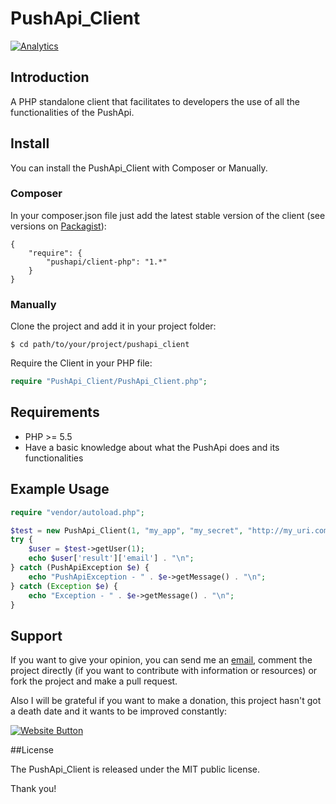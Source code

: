 # PushApi_Client

[![Analytics](https://ga-beacon.appspot.com/UA-57718174-1/pushapi/readme?pixel)](https://github.com/watzenare/PushApi_Client)

## Introduction

A PHP standalone client that facilitates to developers the use of all the functionalities of the PushApi.


## Install

You can install the PushApi_Client with Composer or Manually.

### Composer

In your composer.json file just add the latest stable version of the client (see versions on [Packagist](https://packagist.org/packages/pushapi/client-php)):

    {
        "require": {
            "pushapi/client-php": "1.*"
        }
    }

### Manually

Clone the project and add it in your project folder:

    $ cd path/to/your/project/pushapi_client
    
Require the Client in your PHP file:

```php
require "PushApi_Client/PushApi_Client.php";
```


## Requirements

- PHP >= 5.5
- Have a basic knowledge about what the PushApi does and its functionalities


## Example Usage

```php
require "vendor/autoload.php";

$test = new PushApi_Client(1, "my_app", "my_secret", "http://my_uri.com/", 8080);
try {
	$user = $test->getUser(1);
	echo $user['result']['email'] . "\n";
} catch (PushApiException $e) {
	echo "PushApiException - " . $e->getMessage() . "\n";
} catch (Exception $e) {
	echo "Exception - " . $e->getMessage() . "\n";
}
```

## Support

If you want to give your opinion, you can send me an [email](mailto:eloi@tviso.com), comment the project directly (if you want to contribute with information or resources) or fork the project and make a pull request.

Also I will be grateful if you want to make a donation, this project hasn't got a death date and it wants to be improved constantly:

[![Website Button](http://www.rahmenversand.com/images/paypal_logo_klein.gif "Donate!")](https://www.paypal.com/cgi-bin/webscr?cmd=_donations&business=eloi.ballara%40gmail%2ecom&lc=US&item_name=PushApi%20Developers&no_note=0&currency_code=EUR&bn=PP%2dDonationsBF%3abtn_donateCC_LG%2egif%3aNonHostedGuest&amount=5 "Contribute to the project")


##License

The PushApi_Client is released under the MIT public license.

Thank you!